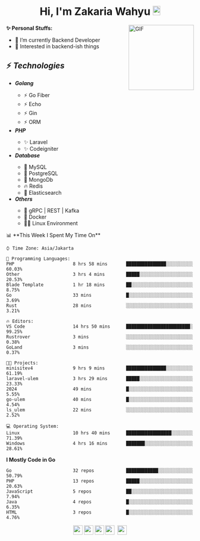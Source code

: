 <h1 align="center">Hi, I'm Zakaria Wahyu <img src="https://github.com/TheDudeThatCode/TheDudeThatCode/blob/master/Assets/Hi.gif" width="20px" height="25px"></h1>

<img align="right" alt="GIF" height="175px" src="https://www.nayakapratama.co.id/wp-content/uploads/2019/07/Website-Maintenance.gif" />

**✨ Personal Stuffs:**
- 🔭 I’m currently Backend Developer
- 🌱 Interested in backend-ish things

<h2>⚡ <i>Technologies</i></h2>
<ul>
<li><strong><i>Golang</i></strong></li>
  <ul>
    <li>⚡ Go Fiber</li>
    <li>⚡ Echo</li>
    <li>⚡ Gin</li>
    <li>⚡ ORM</li>
  </ul>
<li><strong><i>PHP</i></strong></li>
  <ul>
    <li>✨ Laravel</li>
    <li>✨ Codeigniter</li>
  </ul>
<li><strong><i>Database</i></strong></li>
  <ul>
    <li>🐬 MySQL</li>
    <li>🐘 PostgreSQL</li>
    <li>🍃 MongoDb</li>
    <li>🔥 Redis</li>
    <li>🔎 Elasticsearch</li>
  </ul>
  <li><strong><i>Others</i></strong></li>
  <ul>
    <li>💫 gRPC | REST | Kafka</li>
    <li>🐳 Docker</li>
    <li>👨‍💻 Linux Environment</li>
  </ul>
</ul>
<!--START_SECTION:waka-->
📊 **This Week I Spent My Time On** 

```text
⌚︎ Time Zone: Asia/Jakarta

💬 Programming Languages: 
PHP                      8 hrs 58 mins       ███████████████░░░░░░░░░░   60.03% 
Other                    3 hrs 4 mins        █████░░░░░░░░░░░░░░░░░░░░   20.53% 
Blade Template           1 hr 18 mins        ██░░░░░░░░░░░░░░░░░░░░░░░   8.75% 
Go                       33 mins             █░░░░░░░░░░░░░░░░░░░░░░░░   3.69% 
Rust                     28 mins             ░░░░░░░░░░░░░░░░░░░░░░░░░   3.21%

🔥 Editors: 
VS Code                  14 hrs 50 mins      ████████████████████████░   99.25% 
Rustrover                3 mins              ░░░░░░░░░░░░░░░░░░░░░░░░░   0.38% 
GoLand                   3 mins              ░░░░░░░░░░░░░░░░░░░░░░░░░   0.37%

🐱‍💻 Projects: 
minisitev4               9 hrs 9 mins        ███████████████░░░░░░░░░░   61.19% 
laravel-ulem             3 hrs 29 mins       █████░░░░░░░░░░░░░░░░░░░░   23.33% 
2024                     49 mins             █░░░░░░░░░░░░░░░░░░░░░░░░   5.55% 
go-ulem                  40 mins             █░░░░░░░░░░░░░░░░░░░░░░░░   4.54% 
ls_ulem                  22 mins             ░░░░░░░░░░░░░░░░░░░░░░░░░   2.52%

💻 Operating System: 
Linux                    10 hrs 40 mins      █████████████████░░░░░░░░   71.39% 
Windows                  4 hrs 16 mins       ███████░░░░░░░░░░░░░░░░░░   28.61%

```

**I Mostly Code in Go** 

```text
Go                       32 repos            ████████████░░░░░░░░░░░░░   50.79% 
PHP                      13 repos            █████░░░░░░░░░░░░░░░░░░░░   20.63% 
JavaScript               5 repos             ██░░░░░░░░░░░░░░░░░░░░░░░   7.94% 
Java                     4 repos             █░░░░░░░░░░░░░░░░░░░░░░░░   6.35% 
HTML                     3 repos             █░░░░░░░░░░░░░░░░░░░░░░░░   4.76%

```



<!--END_SECTION:waka-->

<p align="center">
<a href="https://www.linkedin.com/in/zakariawahyu" target="_blank"><img src="https://img.shields.io/badge/linkedin-%230077B5.svg?&style=for-the-badge&logo=linkedin&logoColor=white" height=25></a>
<a href="https://medium.com/@zakariawahyu" target="_blank"><img src="https://img.shields.io/badge/Medium-12100E?style=for-the-badge&logo=medium&logoColor=white" height=25></a>
<a href="https://medium.com/@zakariawahyu" target="_blank"><img src="https://img.shields.io/badge/Portfolio-2300843e?style=for-the-badge&logo=About.me&logoColor=white" height=25></a>
<a href="https://www.twitter.com/_zakariawahyu" target="_blank"><img src="https://img.shields.io/badge/twitter-%231DA1F2.svg?&style=for-the-badge&logo=twitter&logoColor=white" height=25></a> 
<a href="https://www.instagram.com/_zakariawahyu" target="_blank"><img src="https://img.shields.io/badge/instagram-%23E4405F.svg?&style=for-the-badge&logo=instagram&logoColor=white" height=25></a>
